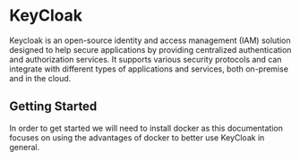 # KeyCloak
Keycloak is an open-source identity and access management (IAM) solution designed to help secure applications by providing centralized authentication and authorization services. It supports various security protocols and can integrate with different types of applications and services, both on-premise and in the cloud.

## Getting Started
In order to get started we will need to install docker as this documentation focuses on using the advantages of docker to better use KeyCloak in general.
